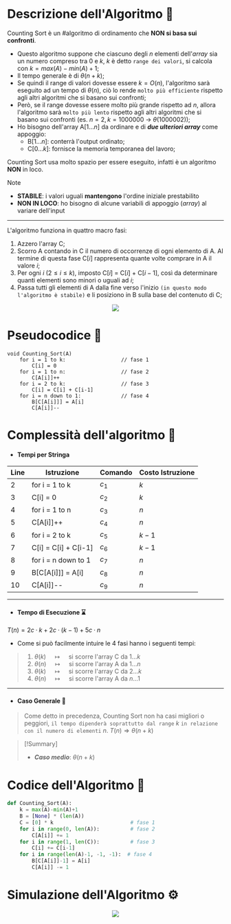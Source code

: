 # Descrizione dell'Algoritmo 📃
Counting Sort è un #algoritmo di ordinamento che **NON si basa sui confronti**.
- Questo algoritmo suppone che ciascuno degli $n$ elementi dell'*array* sia un numero compreso tra 0 e $k$, $k$ è detto `range dei valori`, si calcola con $k=max(A)-min(A)+1$;
- Il tempo generale è di $θ(n+k)$;
- Se quindi il range di valori dovesse essere $k=O(n)$, l'algoritmo sarà eseguito ad un tempo di $θ(n)$, ciò lo rende `molto più efficiente` rispetto agli altri algoritmi che si basano sui confronti;
- Però, se il range dovesse essere molto più grande rispetto ad $n$, allora l'algoritmo sarà `molto più lento` rispetto agli altri algoritmi che si basano sui confronti (es. $n=2, k=1000000$ -> $θ(1000002)$);
- Ho bisogno dell'array A\[$1 ... n$\] da ordinare e di ***due ulteriori array*** come appoggio:
	- B\[$1 ... n$\]: conterrà l'output ordinato;
	- C\[$0 ... k$\]: fornisce la memoria temporanea del lavoro;

Counting Sort usa molto spazio per essere eseguito, infatti è un algoritmo **NON** in loco.

>[!Note]
>- **STABILE**: i valori uguali **mantengono** l'ordine iniziale prestabilito
>- **NON IN LOCO**: ho bisogno di alcune variabili di appoggio (*array*) al variare dell'input


***
L'algoritmo funziona in quattro macro fasi:
1. Azzero l'array C;
2. Scorro A contando in C il numero di occorrenze di ogni elemento di A. Al termine di questa fase C\[$i$\] rappresenta quante volte comprare in A il valore $i$;
3. Per ogni $i$ ($2≤i≤k$), imposto C\[$i$\] = C\[$i$\] + C\[$i-1$\], così da determinare quanti elementi sono minori o uguali ad $i$;
4. Passa tutti gli elementi di A dalla fine verso l'inizio `(in questo modo l'algoritmo è stabile)` e li posiziono in B sulla base del contenuto di C;

<center><img src="http://2.bp.blogspot.com/-TFuBFNY09jw/VZwHFKcMh4I/AAAAAAAAAuA/jMf40Fp20V8/s1600/counting_sort.png"></center>

# Pseudocodice 🧬
``` Pseudocodice TI:"Counting_Sort" "FOLD"
void Counting_Sort(A)
	for i = 1 to k:                  // fase 1
		C[i] = 0
	for i = 1 to n:                  // fase 2
		C[A[i]]++
	for i = 2 to k:                  // fase 3
		C[i] = C[i] + C[i-1]
	for i = n down to 1:             // fase 4
		B[C[A[i]]] = A[i]
		C[A[i]]--
```

# Complessità dell'algoritmo 🔬
- #### Tempi per Stringa
| Line | Istruzione           | Comando | Costo Istruzione |
| ---- | -------------------- | ------- | ---------------- |
| 2    | for i = 1 to k       | $c_1$   | $k$              |
| 3    | C[i] = 0             | $c_2$   | $k$              |
| 4    | for i = 1 to n       | $c_3$   | $n$              |
| 5    | C[A[i]]++            | $c_4$   | $n$              |
| 6    | for i = 2 to k       | $c_5$   | $k-1$            | 
| 7    | C[i] = C[i] + C[i-1] | $c_6$   | $k-1$            |
| 8    | for i = n down to 1       | $c_7$   | $n$              |
| 9    | B[C[A[i]]] = A[i]    | $c_8$   | $n$              |
| 10   | C[A[i]]--            | $c_9$   | $n$              |
***
- #### Tempo di Esecuzione ⌛
$T(n) = 2c·k+2c·(k-1)+5c·n$

- Come si può facilmente intuire le 4 fasi hanno i seguenti tempi:

> 1. $θ(k)$ $\quad\longmapsto\quad$ si scorre l'array C da $1 ... k$
> 2. $θ(n)$ $\quad\longmapsto\quad$ si scorre l'array A da $1 ... n$
> 3. $θ(k)$ $\quad\longmapsto\quad$ si scorre l'array C da $2 ... k$
> 4. $θ(n)$ $\quad\longmapsto\quad$ si scorre l'array A da $n ... 1$
*** 
- #### Caso Generale 🤔
>Come detto in precedenza, Counting Sort non ha casi migliori o peggiori, `il tempo dipenderà soprattutto dal range` $k$ `in relazione con il numero di elementi` $n$.
$T(n) \Rightarrow θ(n+k)$ 

> [!Summary]
> -  ***Caso medio***: $θ(n+k)$

# Codice dell'Algoritmo 🐍

```PYTHON TI:"Counting_Sort" "FOLD"
def Counting_Sort(A):
    k = max(A)-min(A)+1
    B = [None] * (len(A))
    C = [0] * k                         # fase 1
    for i in range(0, len(A)):          # fase 2
        C[A[i]] += 1
    for i in range(1, len(C)):          # fase 3
        C[i] += C[i-1]
    for i in range(len(A)-1, -1, -1):  # fase 4
        B[C[A[i]]-1] = A[i]
        C[A[i]] -= 1
```

# Simulazione dell'Algoritmo ⚙️
<center><img src="https://gabrielghe.github.io/assets/themes/images/2016-03-09-counting-sort.gif"></center>

